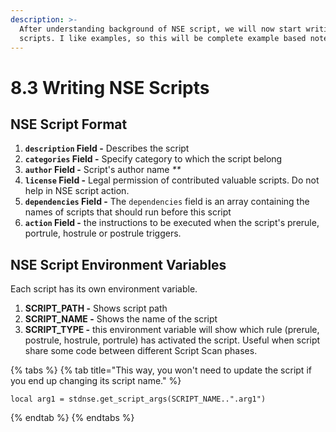 ```yaml
---
description: >-
  After understanding background of NSE script, we will now start writing NSE
  scripts. I like examples, so this will be complete example based notes.
---
```


# 8.3 Writing NSE Scripts

## NSE Script Format

1. **`description` Field -** Describes the script 
2. **`categories` Field -** Specify category to which the script belong
3. **`author` Field -** Script's author name _\*\*_
4. **`license` Field -** Legal permission of contributed valuable scripts. Do not help in NSE script action.
5. **`dependencies` Field -**  The `dependencies` field is an array containing the names of scripts that should run before this script
6. **`action` Field -**  the instructions to be executed when the script's prerule, portrule, hostrule or postrule triggers.

## NSE Script Environment Variables

Each script has its own environment variable.

1. **SCRIPT\_PATH -** Shows script path
2. **SCRIPT\_NAME -** Shows the name of the script
3. **SCRIPT\_TYPE -** this environment variable will show which rule \(prerule, postrule, hostrule, portrule\) has activated the script. Useful when script share some code between different Script Scan phases.

{% tabs %}
{% tab title="This way, you won\'t need to update the script if you end up changing its script name." %}
```text
local arg1 = stdnse.get_script_args(SCRIPT_NAME..".arg1")
```
{% endtab %}
{% endtabs %}

